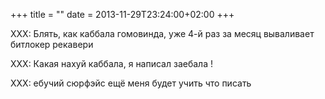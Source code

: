+++
title = ""
date = 2013-11-29T23:24:00+02:00
+++

XXX: Блять, как каббала гомовинда, уже 4-й раз за месяц вываливает битлокер рекавери


XXX: Какая нахуй каббала, я написал заебала !


XXX: ебучий сюрфэйс ещё меня будет учить что писать


